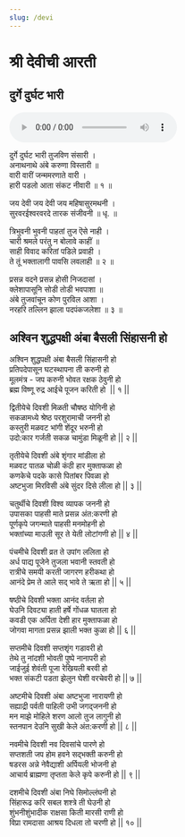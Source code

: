 ```yaml
---
slug: /devi
---
```

# श्री देवीची आरती 
## दुर्गे दुर्घट भारी
<audio controls="controls" src="/audio/aarati/durge-durghat.mp3">
    Your browser does not support the HTML5 Audio element.
</audio> 

दुर्गे दुर्घट भारी तुजविण संसारी ।<br />
अनाथनाथे अंबे करुणा विस्तारी ॥<br />
वारी वारीं जन्ममरणाते वारी ।<br />
हारी पडलो आता संकट नीवारी ॥ १ ॥

जय देवी जय देवी जय महिषासुरमथनी ।<br />
सुरवरईश्वरवरदे तारक संजीवनी ॥ धृ. ॥

त्रिभुवनी भुवनी पाहतां तुज ऎसे नाही ।<br />
चारी श्रमले परंतु न बोलावे काहीं ॥<br />
साही विवाद करितां पडिले प्रवाही ।<br />
ते तूं भक्तालागी पावसि लवलाही ॥ २ ॥

प्रसन्न वदने प्रसन्न होसी निजदासां ।<br />
क्लेशापासूनि सोडी तोडी भवपाशा ॥<br />
अंबे तुजवांचून कोण पुरविल आशा ।<br />
नरहरि तल्लिन झाला पदपंकजलेशा ॥ ३ ॥

## अश्विन शुद्धपक्षी अंबा बैसली सिंहासनी हो

अश्विन शुद्धपक्षी अंबा बैसली सिंहासनी हो <br />
प्रतिपदेपासून घटस्थापना ती करुनी हो<br />
मूलमंत्र - जप करुनी भोवत रक्षक ठेवुनी हो<br />
ब्रह्म विष्णू रुद्र आईचे पूजन करिती हो  || १ ||

द्वितीयेचे दिवशी मिळती चौषष्ठ योगिनी हो<br />
सकळामध्ये श्रेष्ठ परशुरामाची जननी हो<br />
कस्तुरी मळवट भांगी शेंदूर भरुनी हो<br />
उदो:कार गर्जती सकळ चामुंडा मिळूनी हो || २ ||

तृतीयेचे दिवशी अंबे शृंगार मांडीला हो<br />
मळवट पातळ चोळी कंठी हार मुक्ताफळा हो<br />
कणकेचे पदके कासे पितांबर पिवळा हो<br />
अष्टभुजा मिरविसी अंबे सुंदर दिसे लीला हो || ३ ||

चतुर्थीचे दिवशी विश्व व्यापक जननी हो<br />
उपासका पाहसी माते प्रसन्न अंत:करणी हो<br />
पूर्णकृपे जगन्माते पाहसी मनमोहनी हो<br />
भक्तांच्या माउली सूर ते येती लोटांगणी हो || ४ ||

पंचमीचे दिवशी व्रत ते उपांग ललिता हो<br/>
अर्ध पाद्य​ पूजेने तुजला भवानी स्तवती हो<br />
रात्रीचे समयी करती जागरण हरीकथा हो<br />
आनंदे प्रेम ते आले सद् भावे ते ऋता हो || ५ ||

षष्ठीचे दिवशी भक्ता आनंद वर्तला हो<br />
घेउनि दिवट्या हाती हर्षे गोंधळ घातला हो<br />
कवडी एक अर्पिता देशी हार मुक्ताफळा हो<br />
जोगवा मागता प्रसन्न झाली भक्त कुळा हो || ६ ||

सप्तमीचे दिवशी सप्तशृंग गडावरी हो<br />
तेथे तु नांदशी भोवती पुष्पे नानापरी हो<br />
जाईजुई शेवंती पूजा रेखियली बरवी हो<br />
भक्त संकटी पडता झेलुन घेशी वरचेवरी हो || ७ ||

अष्टमीचे दिवशी अंबा अष्टभुजा नारायणी हो<br />
सह्याद्री पर्वती पाहिली उभी जगद्जननी हो<br />
मन माझे मोहिले शरण आलो तुज लागुनी हो<br />
स्तनपान देउनि सुखी केले अंत:करणी हो || ८ ||

नवमीचे दिवशी नव दिवसांचे पारणे हो<br />
सप्तशती जप होम हवने सद्भक्ती करुनी हो<br />
षडरस अन्ने नेवैद्याशी अर्पियली भोजनी हो<br />
आचार्य ब्राह्मणा तृप्तता केले कृपे करुनी हो || ९ ||

दशमीचे दिवशी अंबा निघे सिमोल्लंघनी हो<br />
सिंहारूढ करि सबल शश्त्रे ती घेउनी हो<br />
शुंभनीशुंभादीक राक्षसा किती मारसी राणी हो<br />
विप्रा रामदासा आश्रय दिधला तो चरणी हो || १० ||
